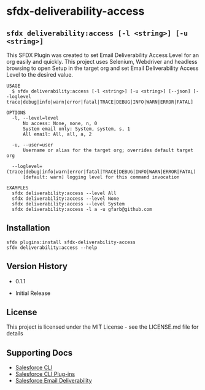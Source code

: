 
sfdx-deliverability-access
======================
## `sfdx deliverability:access [-l <string>] [-u <string>]`

This SFDX Plugin was created to set Email Deliverability Access Level for an org easily and quickly. This project uses Selenium, Webdriver and headless browsing to open Setup in the target org and set Email Deliverability Access Level to the desired value.
```
USAGE
  $ sfdx deliverability:access [-l <string>] [-u <string>] [--json] [--loglevel 
trace|debug|info|warn|error|fatal|TRACE|DEBUG|INFO|WARN|ERROR|FATAL]

OPTIONS
  -l, --level=level
      No access: None, none, n, 0
      System email only: System, system, s, 1
      All email: All, all, a, 2

  -u, --user=user
      Username or alias for the target org; overrides default target org

  --loglevel=(trace|debug|info|warn|error|fatal|TRACE|DEBUG|INFO|WARN|ERROR|FATAL)
      [default: warn] logging level for this command invocation

EXAMPLES
  sfdx deliverability:access --level All
  sfdx deliverability:access --level None
  sfdx deliverability:access --level System
  sfdx deliverability:access -l a -u gfarb@github.com
```

## Installation

```
sfdx plugins:install sfdx-deliverability-access
sfdx deliverability:access --help
```

## Version History

* 0.1.1

* Initial Release

## License

This project is licensed under the MIT License - see the LICENSE.md file for details

## Supporting Docs

- [Salesforce CLI](https://developer.salesforce.com/docs/atlas.en-us.sfdx_setup.meta/sfdx_setup/sfdx_setup_install_cli.htm)
- [Salesforce CLI Plug-ins](https://developer.salesforce.com/docs/atlas.en-us.sfdx_setup.meta/sfdx_setup/sfdx_setup_install_plugin_version.htm)
- [Salesforce Email Deliverability](https://help.salesforce.com/s/articleView?id=sf.data_sandbox_email_deliverability.htm&type=5)
